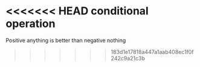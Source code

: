 <<<<<<< HEAD
conditional operation
=======
Positive anything is better than negative nothing
>>>>>>> 183d1e17818a447a1aab408ec1f0f242c9a21c3b
